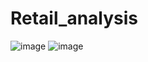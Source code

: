 # Retail_analysis


![image](https://github.com/user-attachments/assets/40d63fff-f877-4d02-aa2a-edd786a9e15f)
![image](https://github.com/user-attachments/assets/33135796-6428-4006-8e16-24ae1beac20b)

